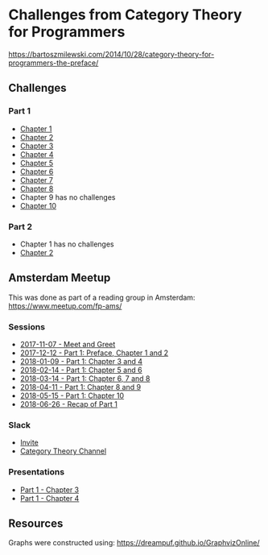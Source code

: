 # Challenges from Category Theory for Programmers

https://bartoszmilewski.com/2014/10/28/category-theory-for-programmers-the-preface/

## Challenges

### Part 1

  - [Chapter 1](https://github.com/awalterschulze/category-theory-for-programmers-challenges/blob/master/101-Category_The_Essence_of_Composition.md)
  - [Chapter 2](https://github.com/awalterschulze/category-theory-for-programmers-challenges/blob/master/102-Types_and_Functions.md)
  - [Chapter 3](https://github.com/awalterschulze/category-theory-for-programmers-challenges/blob/master/103-Categories-Great-and-Small.md)
  - [Chapter 4](https://github.com/awalterschulze/category-theory-for-programmers-challenges/blob/master/104-Kleisli-Categories.md)
  - [Chapter 5](https://github.com/awalterschulze/category-theory-for-programmers-challenges/blob/master/105-Products-and-Coproducts.md)
  - [Chapter 6](https://github.com/awalterschulze/category-theory-for-programmers-challenges/blob/master/106-Simple-Algebraic-Data-Types.md)
  - [Chapter 7](https://github.com/awalterschulze/category-theory-for-programmers-challenges/blob/master/107-Functors.md)
  - [Chapter 8](https://github.com/awalterschulze/category-theory-for-programmers-challenges/blob/master/108-Functoriality.md)
  - Chapter 9 has no challenges
  - [Chapter 10](https://github.com/awalterschulze/category-theory-for-programmers-challenges/blob/master/110-Natural-Transformations.md)
  
### Part 2

  - Chapter 1 has no challenges
  - [Chapter 2](https://github.com/awalterschulze/category-theory-for-programmers-challenges/blob/master/202-Limits-and-Colimits.md)

## Amsterdam Meetup

This was done as part of a reading group in Amsterdam: https://www.meetup.com/fp-ams/

### Sessions

  - [2017-11-07 - Meet and Greet](https://www.meetup.com/fp-ams/events/243484615/)
  - [2017-12-12 - Part 1: Preface, Chapter 1 and 2](https://www.meetup.com/fp-ams/events/244922609/)
  - [2018-01-09 - Part 1: Chapter 3 and 4](https://www.meetup.com/fp-ams/events/245879208/)
  - [2018-02-14 - Part 1: Chapter 5 and 6](https://www.meetup.com/fp-ams/events/246865418/)
  - [2018-03-14 - Part 1: Chapter 6, 7 and 8](https://www.meetup.com/fp-ams/events/247907128/)
  - [2018-04-11 - Part 1: Chapter 8 and 9](https://www.meetup.com/fp-ams/events/249314044/)
  - [2018-05-15 - Part 1: Chapter 10](https://www.meetup.com/fp-ams/events/249900894/)
  - [2018-06-26 - Recap of Part 1](https://www.meetup.com/fp-ams/events/250815042/)

### Slack

  - [Invite](https://join.slack.com/t/fpams/shared_invite/enQtMjg1MTI5MzYzMjgwLWEwNWE4YjEyYTIzOTU5NjdmYTk0YmE1YjI5YmI0ZWFjMGU1ODYwYTQxYzY0NmQwNTg0NzRjMjg0NjlmMDkxNmY)
  - [Category Theory Channel](https://fpams.slack.com/messages/C7XJF7GLW/)

### Presentations

  - [Part 1 - Chapter 3](http://slides.com/walterschulze/category-theory-for-programmers-103)
  - [Part 1 - Chapter 4](http://slides.com/walterschulze/category-theory-for-programmers-104)

## Resources

Graphs were constructed using: https://dreampuf.github.io/GraphvizOnline/
